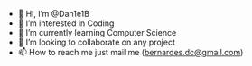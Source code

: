 - 👋 Hi, I’m @Dan1e1B
- 👀 I’m interested in Coding 
- 🌱 I’m currently learning Computer Science
- 💞️ I’m looking to collaborate on any project
- 📫 How to reach me just mail me (bernardes.dc@gmail.com)


